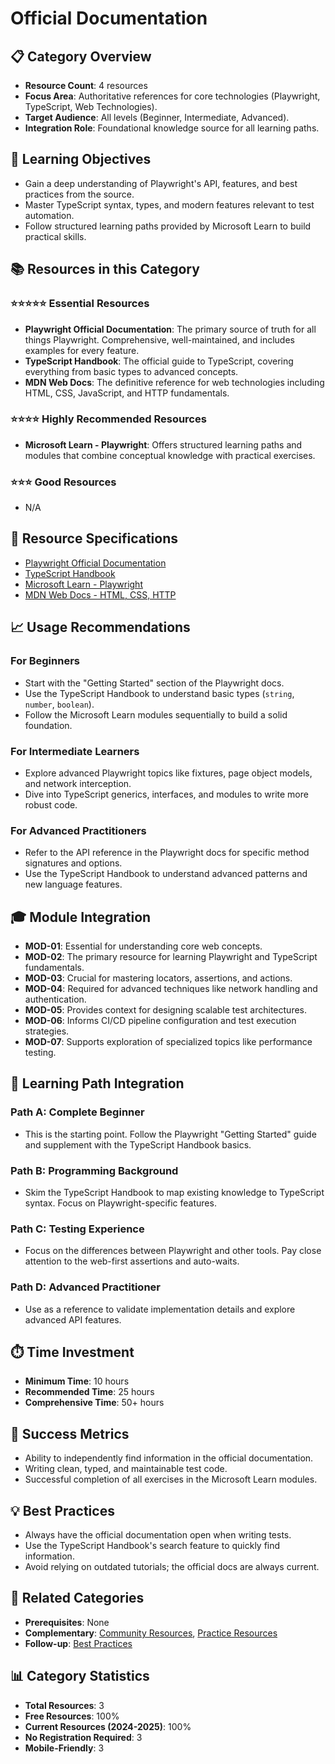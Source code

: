 # Official Documentation

## 📋 Category Overview
- **Resource Count**: 4 resources
- **Focus Area**: Authoritative references for core technologies (Playwright, TypeScript, Web Technologies).
- **Target Audience**: All levels (Beginner, Intermediate, Advanced).
- **Integration Role**: Foundational knowledge source for all learning paths.

## 🎯 Learning Objectives
- Gain a deep understanding of Playwright's API, features, and best practices from the source.
- Master TypeScript syntax, types, and modern features relevant to test automation.
- Follow structured learning paths provided by Microsoft Learn to build practical skills.

## 📚 Resources in this Category

### ⭐⭐⭐⭐⭐ Essential Resources
- **Playwright Official Documentation**: The primary source of truth for all things Playwright. Comprehensive, well-maintained, and includes examples for every feature.
- **TypeScript Handbook**: The official guide to TypeScript, covering everything from basic types to advanced concepts.
- **MDN Web Docs**: The definitive reference for web technologies including HTML, CSS, JavaScript, and HTTP fundamentals.

### ⭐⭐⭐⭐ Highly Recommended Resources
- **Microsoft Learn - Playwright**: Offers structured learning paths and modules that combine conceptual knowledge with practical exercises.

### ⭐⭐⭐ Good Resources
- N/A

## 🔗 Resource Specifications
- [Playwright Official Documentation](../../specifications/01-official-documentation/playwright-official-documentation.md)
- [TypeScript Handbook](../../specifications/01-official-documentation/typescript-handbook.md)
- [Microsoft Learn - Playwright](../../specifications/01-official-documentation/microsoft-learn-playwright.md)
- [MDN Web Docs - HTML, CSS, HTTP](../../specifications/01-official-documentation/mdn-web-docs.md)

## 📈 Usage Recommendations

### For Beginners
- Start with the "Getting Started" section of the Playwright docs.
- Use the TypeScript Handbook to understand basic types (`string`, `number`, `boolean`).
- Follow the Microsoft Learn modules sequentially to build a solid foundation.

### For Intermediate Learners
- Explore advanced Playwright topics like fixtures, page object models, and network interception.
- Dive into TypeScript generics, interfaces, and modules to write more robust code.

### For Advanced Practitioners
- Refer to the API reference in the Playwright docs for specific method signatures and options.
- Use the TypeScript Handbook to understand advanced patterns and new language features.

## 🎓 Module Integration
- **MOD-01**: Essential for understanding core web concepts.
- **MOD-02**: The primary resource for learning Playwright and TypeScript fundamentals.
- **MOD-03**: Crucial for mastering locators, assertions, and actions.
- **MOD-04**: Required for advanced techniques like network handling and authentication.
- **MOD-05**: Provides context for designing scalable test architectures.
- **MOD-06**: Informs CI/CD pipeline configuration and test execution strategies.
- **MOD-07**: Supports exploration of specialized topics like performance testing.

## 🔄 Learning Path Integration

### Path A: Complete Beginner
- This is the starting point. Follow the Playwright "Getting Started" guide and supplement with the TypeScript Handbook basics.

### Path B: Programming Background
- Skim the TypeScript Handbook to map existing knowledge to TypeScript syntax. Focus on Playwright-specific features.

### Path C: Testing Experience
- Focus on the differences between Playwright and other tools. Pay close attention to the web-first assertions and auto-waits.

### Path D: Advanced Practitioner
- Use as a reference to validate implementation details and explore advanced API features.

## ⏱️ Time Investment
- **Minimum Time**: 10 hours
- **Recommended Time**: 25 hours
- **Comprehensive Time**: 50+ hours

## 🎯 Success Metrics
- Ability to independently find information in the official documentation.
- Writing clean, typed, and maintainable test code.
- Successful completion of all exercises in the Microsoft Learn modules.

## 💡 Best Practices
- Always have the official documentation open when writing tests.
- Use the TypeScript Handbook's search feature to quickly find information.
- Avoid relying on outdated tutorials; the official docs are always current.

## 🔄 Related Categories
- **Prerequisites**: None
- **Complementary**: [Community Resources](./04-community-resources.md), [Practice Resources](./06-practice-resources.md)
- **Follow-up**: [Best Practices](./07-best-practices.md)

## 📊 Category Statistics
- **Total Resources**: 3
- **Free Resources**: 100%
- **Current Resources (2024-2025)**: 100%
- **No Registration Required**: 3
- **Mobile-Friendly**: 3